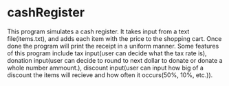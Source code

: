 # cashRegister
This program simulates a cash register. It takes input from a text file(items.txt), and adds each item with the price to the shopping cart.
Once done the program will print the receipt in a uniform manner.
Some features of this program include tax input(user can decide what the tax rate is), donation input(user can decide to round to next dollar to donate or donate a whole number ammount.), discount input(user can input how big of a discount the items will recieve and how often it occurs(50%, 10%, etc.)).
